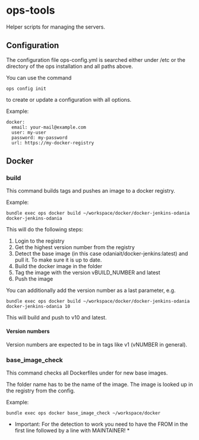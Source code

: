 # ops-tools

Helper scripts for managing the servers.

## Configuration

The configuration file ops-config.yml is searched either under /etc or the directory of the ops installation and all paths above.

You can use the command
```
ops config init
```
to create or update a configuration with all options.

Example:
```
docker:
  email: your-mail@example.com
  user: my-user
  password: my-password
  url: https://my-docker-registry
```

## Docker

### build

This command builds tags and pushes an image to a docker registry.

Example:
```
bundle exec ops docker build ~/workspace/docker/docker-jenkins-odania docker-jenkins-odania
```

This will do the following steps:
1. Login to the registry
2. Get the highest version number from the registry
3. Detect the base image (in this case odaniait/docker-jenkins:latest) and pull it. To make sure it is up to date.
4. Build the docker image in the folder
5. Tag the image with the version vBUILD_NUMBER and latest
6. Push the image

You can additionally add the version number as a last parameter, e.g.
```
bundle exec ops docker build ~/workspace/docker/docker-jenkins-odania docker-jenkins-odania 10
```
This will build and push to v10 and latest.

#### Version numbers

Version numbers are expected to be in tags like v1 (vNUMBER in general).

### base_image_check

This command checks all Dockerfiles under <folder> for new base images.

The folder name has to be the name of the image. The image is looked up in the registry from the config.

Example:
```
bundle exec ops docker base_image_check ~/workspace/docker
```

* Important: For the detection to work you need to have the FROM in the first line followed by a line with MAINTAINER! *
